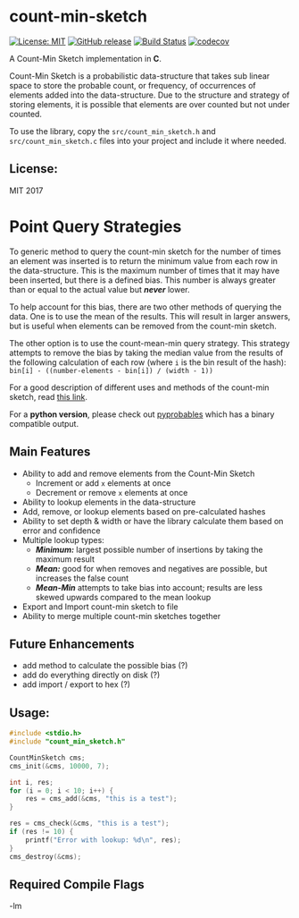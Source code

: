 # count-min-sketch

[![License: MIT](https://img.shields.io/badge/License-MIT-blue.svg)](https://opensource.org/licenses/MIT)
[![GitHub release](https://img.shields.io/github/v/release/barrust/count-min-sketch.svg)](https://github.com/barrust/count-min-sketch/releases)
[![Build Status](https://travis-ci.com/barrust/count-min-sketch.svg?branch=master)](https://travis-ci.com/barrust/count-min-sketch)
[![codecov](https://codecov.io/gh/barrust/count-min-sketch/branch/master/graph/badge.svg)](https://codecov.io/gh/barrust/count-min-sketch)


A Count-Min Sketch implementation in **C**.

Count-Min Sketch is a probabilistic data-structure that takes sub linear space
to store the probable count, or frequency, of occurrences of elements added
into the data-structure. Due to the structure and strategy of storing elements,
it is possible that elements are over counted but not under counted.

To use the library, copy the `src/count_min_sketch.h` and
`src/count_min_sketch.c` files into your project and include it where needed.

## License:
MIT 2017

# Point Query Strategies
To generic method to query the count-min sketch for the number of times an
element was inserted is to return the minimum value from each row in the
data-structure. This is the maximum number of times that it may have been
inserted, but there is a defined bias. This number is always greater than or
equal to the actual value but ***never*** lower.

To help account for this bias, there are two other methods of querying the
data. One is to use the mean of the results. This will result in larger answers,
but is useful when elements can be removed from the count-min sketch.

The other option is to use the count-mean-min query strategy. This strategy
attempts to remove the bias by taking the median value from the results of the
following calculation of each row (where `i` is the bin result of the hash):
`bin[i] - ((number-elements - bin[i]) / (width - 1))`

For a good description of different uses and methods of the count-min sketch,
read [this link](https://highlyscalable.wordpress.com/2012/05/01/probabilistic-structures-web-analytics-data-mining/).

For a **python version**, please check out [pyprobables](https://github.com/barrust/pyprobables)
which has a binary compatible output.


## Main Features
* Ability to add and remove elements from the Count-Min Sketch
    * Increment or add `x` elements at once
    * Decrement or remove `x` elements at once
* Ability to lookup elements in the data-structure
* Add, remove, or lookup elements based on pre-calculated hashes
* Ability to set depth & width or have the library calculate them based on
error and confidence
* Multiple lookup types:
    * ***Minimum:*** largest possible number of insertions by taking the
    maximum result
    * ***Mean:*** good for when removes and negatives are possible, but
    increases the false count
    * ***Mean-Min*** attempts to take bias into account; results are less
    skewed upwards compared to the mean lookup
* Export and Import count-min sketch to file
* Ability to merge multiple count-min sketches together

## Future Enhancements
* add method to calculate the possible bias (?)
* add do everything directly on disk (?)
* add import / export to hex (?)

## Usage:
``` c
#include <stdio.h>
#include "count_min_sketch.h"

CountMinSketch cms;
cms_init(&cms, 10000, 7);

int i, res;
for (i = 0; i < 10; i++) {
    res = cms_add(&cms, "this is a test");
}

res = cms_check(&cms, "this is a test");
if (res != 10) {
    printf("Error with lookup: %d\n", res);
}
cms_destroy(&cms);
```


## Required Compile Flags
-lm
